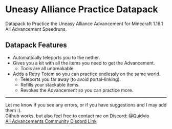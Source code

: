 # Uneasy Alliance Practice Datapack  

Datapack to Practice the Uneasy Alliance Advancement for Minecraft 1.16.1 All Advancement Speedruns.  

## Datapack Features

- Automatically teleports you to the nether.  
- Gives you a kit with all the items you need to get the Advancement.  
  - Tools are all unbreakable.
- Adds a Retry Totem so you can practice endlessly on the same world.  
  - Teleports you far away (to avoid portal-linking).
  - Refills your stackable items. 
  - Revokes the Advancement so you can practice more.  

---

Let me know if you see any errors, or if you have suggestions and I may add them :).  
Github works, but also feel free to contact me on Discord: @Quidvio  
[All Advancements Community Discord Link](https://discord.gg/fAae9ss7Cj)
